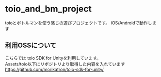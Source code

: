 # toio_and_bm_project
toioとボトルマンを使う感じの遊びプロジェクトです。
iOS/Androidで動作します

## 利用OSSについて
こちらでは toio SDK for Unityを利用しています。<br />
Assets/toio以下にリポジトリより取得した内容を入れています<br />
https://github.com/morikatron/toio-sdk-for-unity/

